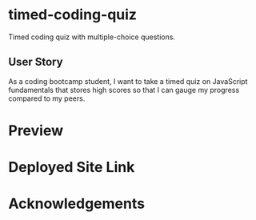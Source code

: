 # timed-coding-quiz
Timed coding quiz with multiple-choice questions.

## User Story
As a coding bootcamp student, I want to take a timed quiz on JavaScript fundamentals that stores high scores so that I can gauge my progress compared to my peers. 


# Preview

# Deployed Site Link

# Acknowledgements

